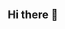 ## Hi there 👋

<!--
**JoseMendezA/JoseMendezA** is a ✨ _special_ ✨ repository because its `README.md` (this file) appears on your GitHub profile.

# Hola, soy [Tu Nombre] 👩‍💻

![Profile Banner](https://example.com/tu-imagen-de-banner.jpg)

### 🌟 Sobre Mí

Soy una ingeniera de software apasionada por la tecnología y la innovación. Creo firmemente en el poder de la diversidad y la inclusión en la industria tecnológica.

- 💼 Actualmente trabajando en: [Empresa/Proyecto Actual]
- 🌱 Aprendiendo: [Tecnología o Habilidad]
- 👯 Buscando colaborar en: [Tipo de Proyecto]
- 💬 Pregúntame sobre: [Áreas de Conocimiento]
- 📫 Cómo contactarme: [Tu Email]
- 🌐 Sitio web: [Tu Sitio Web]

### 💼 Experiencia

- **[Puesto Actual]** en [Empresa]
  - Descripción de tus responsabilidades y logros.
- **[Puesto Anterior]** en [Empresa]
  - Descripción de tus responsabilidades y logros.

### 📈 Habilidades

- **Lenguajes:** Python, JavaScript, Java
- **Frameworks:** React, Node.js, Spring Boot
- **Herramientas:** Git, Docker, Kubernetes

### 🌐 Encuéntrame en:

- [LinkedIn](https://linkedin.com/in/tu-usuario)
- [Twitter](https://twitter.com/tu-usuario)
- [Sitio Web](https://tu-sitio-web.com)

![Footer Image](https://example.com/tu-imagen-de-footer.jpg)
